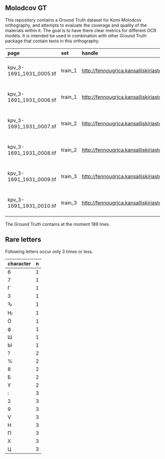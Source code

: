 
<!-- README.md is generated from README.Rmd. Please edit that file - rmarkdown::render('README.Rmd', output_format = 'github_document', output_file = 'README.md') -->

## Molodcov GT

This repository contains a Ground Truth dataset for Komi Molodcov
orthography, and attempts to evaluate the coverage and quality of the
materials within it. The goal is to have there clear metrics for
different OCR models. It is intended be used in combination with other
Ground Truth package that contain texts in this
orthography.

| page                        | set      | handle                                                       | source                              | author     | translator               |
| :-------------------------- | :------- | :----------------------------------------------------------- | :---------------------------------- | :--------- | :----------------------- |
| kpv\_3-1691\_1931\_0005.tif | train\_1 | <http://fennougrica.kansalliskirjasto.fi/handle/10024/87597> | Кыдзи да мый силосуйтны колхозъяслы | Гиннов, В. | Шеболкин Павел Андреевич |
| kpv\_3-1691\_1931\_0006.tif | train\_1 | <http://fennougrica.kansalliskirjasto.fi/handle/10024/87597> | Кыдзи да мый силосуйтны колхозъяслы | Гиннов, В. | Шеболкин Павел Андреевич |
| kpv\_3-1691\_1931\_0007.tif | train\_2 | <http://fennougrica.kansalliskirjasto.fi/handle/10024/87597> | Кыдзи да мый силосуйтны колхозъяслы | Гиннов, В. | Шеболкин Павел Андреевич |
| kpv\_3-1691\_1931\_0008.tif | train\_2 | <http://fennougrica.kansalliskirjasto.fi/handle/10024/87597> | Кыдзи да мый силосуйтны колхозъяслы | Гиннов, В. | Шеболкин Павел Андреевич |
| kpv\_3-1691\_1931\_0009.tif | train\_3 | <http://fennougrica.kansalliskirjasto.fi/handle/10024/87597> | Кыдзи да мый силосуйтны колхозъяслы | Гиннов, В. | Шеболкин Павел Андреевич |
| kpv\_3-1691\_1931\_0010.tif | train\_3 | <http://fennougrica.kansalliskirjasto.fi/handle/10024/87597> | Кыдзи да мый силосуйтны колхозъяслы | Гиннов, В. | Шеболкин Павел Андреевич |

The Ground Truth contains at the moment 189 lines.

## Rare letters

Following letters occur only 3 times or less.

| character | n |
| :-------- | -: |
| 6         | 1 |
| 7         | 1 |
| Г         | 1 |
| З         | 1 |
| Ԅ         | 1 |
| Ԋ         | 1 |
| Ӧ         | 1 |
| ф         | 1 |
| Ш         | 1 |
| Ы         | 1 |
| ?         | 2 |
| %         | 2 |
| 8         | 2 |
| Б         | 2 |
| У         | 2 |
| :         | 3 |
| 2         | 3 |
| 9         | 3 |
| V         | 3 |
| Н         | 3 |
| П         | 3 |
| Х         | 3 |
| Ц         | 3 |
